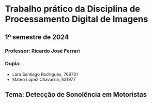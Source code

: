 # Trabalho prático da Disciplina de Processamento Digital de Imagens 
## 1º semestre de 2024
### Professor: Ricardo José Ferrari

### Dupla:
- Lara Santiago Rodrigues, 769701
- Mateo Lopez Chavarria, 831977

## Tema: Detecção de Sonolência em Motoristas

